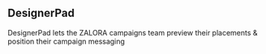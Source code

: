 ## DesignerPad

DesignerPad lets the ZALORA campaigns team preview their placements & position their campaign messaging